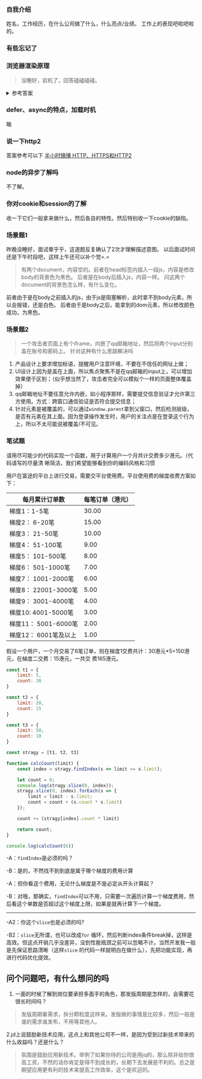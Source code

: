 ### 自我介绍

姓名，工作经历，在什么公司做了什么，什么亮点/业绩。
工作上的表现吧啦吧啦的。

### 有些忘记了

### 浏览器渲染原理

> 没睡好，宕机了，回答磕磕碰碰。

<details>
<summary>参考答案</summary>
<hr />
<p>当浏览器的网络线程收到 HTML 文档后，会产生一个渲染任务，并将其传递给渲染主线程的消息队列。</p>
<p>在事件循环机制的作用下，渲染主线程取出消息队列中的渲染任务，开启渲染流程。</p>

整个渲染流程分为多个阶段，分别是： HTML 解析、样式计算、布局、分层、绘制、分块、光栅化、画
每个阶段都有明确的输入输出，上一个阶段的输出会成为下一个阶段的输入。
这样，整个渲染流程就形成了一套组织严密的生产流水线。
<hr />
渲染的第一步是<b>解析 HTML</b>。
<p>解析过程中遇到 CSS 解析 CSS，遇到 JS 执行 JS。为了提高解析效率，浏览器在开始解析前，会启动一个预解析的线程，率先下载 HTML 中的外部 CSS 文件和 外部的 JS 文件。</p>
<p>如果主线程解析到<code>link</code>位置，此时外部的 CSS 文件还没有下载解析好，主线程不会等待，继续解析后续的 HTML。这是因为下载和解析 CSS 的工作是在预解析线程中进行的。这就是 CSS 不会阻塞 HTML 解析的根本原因。</p>
<p>如果主线程解析到<code>script</code>位置，会停止解析 HTML，转而等待 JS 文件下载好，并将全局代码解析执行完成后，才能继续解析 HTML。这是因为 JS 代码的执行过程可能会修改当前的 DOM 树，所以 DOM 树的生成必须暂停。这就是 JS 会阻塞 HTML 解析的根本原因。</p>
<p>第一步完成后，会得到 DOM 树和 CSSOM 树，浏览器的默认样式、内部样式、外部样式、行内样式均会包含在 CSSOM 树中。</p>
<hr />
<p>渲染的下一步是<b>样式计算</b>。</p>
<p>遍历得到的 DOM 树，依次为树中的每个节点计算出它最终的样式，称之为 Computed Style。</p>
<p>在这一过程中，很多预设值会变成绝对值，比如<code>red</code>会变成<code>rgb(255,0,0)</code>；相对单位会变成绝对单位，比如<code>em</code>会变成<code>px</code></p>
<p>这一步完成后，会得到一棵带有样式的 DOM 树。</p>
<hr />
<p>接下来是<b>布局</b>，布局完成后会得到布局树。</p>
<p>会依次遍历 DOM 树的每一个节点，计算每个节点的几何信息。例如节点的宽高、相对包含块的位置。</p>
<p>大部分时候，DOM 树和布局树并非一一对应。</p>
<p>比如<code>display:none</code>的节点没有几何信息，因此不会生成到布局树；又比如使用了伪元素选择器，虽然 DOM</p>
<p>树中不存在这些伪元素节点，但它们拥有几何信息，所以会生成到布局树中。还有匿名行盒、匿名块盒等等都会导致 DOM 树和布局树无法一一对应。</p>
<hr />
<p>下一步是<b>分层</b></p>
<p>主线程会使用一套复杂的策略对整个布局树中进行分层。</p>
<p>分层的好处在于，将来某一个层改变后，仅会对该层进行后续处理，从而提升效率。</p>
<p>滚动条、堆叠上下文、transform、opacity 等样式都会或多或少的影响分层结果，也可以通过<code>will-change</code>属性更大程度的影响分层结果。</p>
<hr />
<p>再下一步是<b>绘制</b></p>
<p>主线程会为每个层单独产生绘制指令集，用于描述这一层的内容该如何画出来。</p>
<hr />
<p>完成绘制后，主线程将每个图层的绘制信息提交给合成线程，剩余工作将由合成线程完成。</p>
<p>合成线程首先对每个图层进行分块，将其划分为更多的小区域。</p>
<p>它会从线程池中拿取多个线程来完成分块工作。</p>
<hr />
<p>分块完成后，进入<b>光栅化</b>阶段。</p>
<p>会将块信息交给 GPU 进程，以极高的速度完成光栅化。</p>
<p>进程会开启多个线程来完成光栅化，并且优先处理靠近视口区域的块。</p>
<p>光栅化的结果，就是一块一块的位图</p>
<hr />
<p>最后一个阶段就是<b>画</b>了</p>
<p>合成线程拿到每个层、每个块的位图后，生成一个个「指引（quad）」信息。</p>
<p>指引会标识出每个位图应该画到屏幕的哪个位置，以及会考虑到旋转、缩放等变形。</p>
<p>变形发生在合成线程，与渲染主线程无关，这就是<code>transform</code>效率高的本质原因。</p>
<p>合成线程会把 quad 提交给 GPU 进程，由 GPU 进程产生系统调用，提交给 GPU 硬件，完成最终的屏幕成像。</p>

</details>

### defer、async的特点，加载时机

略

### 说一下http2

答案参考可以下
[半小时搞懂 HTTP、HTTPS和HTTP2](https://juejin.cn/post/6894053426112495629#heading-50)

### node的异步了解吗

不了解。

### 你对cookie和session的了解

收一下它们一般拿来做什么，然后各自的特性。然后特别收一下cookie的缺陷。

### 场景题1

昨晚没睡好，面试晕乎乎，这道题反复确认了2次才理解描述意图。
以后面试时间还是下午时段吧，这样上午还可以补个觉=.=
> 有两个document，内容空的。前者在head标签内插入一段js，内容是修改body的背景色为黑色。
> 后者是在body后插入js，内容一样。
> 问这两个document的背景色怎么样，有什么变化。


前者由于是在body之前插入的js，由于js是阻塞解析，此时拿不到body元素，所以会报错，还是白色。
后者由于是body之后，能拿到的dom元素，所以修改颜色成功，为黑色。

### 场景题2

> 一个攻击者页面上有个iframe，内嵌了qq邮箱地址，然后将两个input分别盖在账号和密码上。
> 针对这种有什么思路解决吗

1. 产品设计上要求增加标语，提醒用户注意环境，不要在不信任的网址上做；
2. UI设计上因为是盖在上面，所以焦点聚焦不是在qq邮箱的input上，可以增加效果便于区别；（似乎想当然了，攻击者完全可以模拟个一样的页面整体覆盖掉）
3. qq邮箱地址不要任意允许内嵌，如小程序那样，需要提交信息验证才允许第三方使用。方式：跨窗口通信验证是否符合提交信息；
4. 针对元素是被覆盖的，可以通过`window.parent`拿到父窗口，然后检测层级，是否有元素在其上面。因为登录操作发生时，用户的关注点是在登录这个行为上，所以不太可能说被覆盖/不可见。

### 笔试题

请用尽可能少的代码实现一个函数，用于计算用户一个月共计交费多少港元。（代码请写的尽量清
晰简洁，我们希望能够看到你的编码风格和习惯

用户在富途的平台上进行交易，需要交平台使用费。平台使用费的梯度收费方案如下：

| 每月累计订单数          | 每笔订单（港元） |
|------------------|----------|
| 梯度1：1-5笔         | 30.00    |
| 梯度2： 6-20笔       | 15.00    |
| 梯度3： 21-50笔      | 10.00    |
| 梯度4： 51-100笔     | 9.00     |
| 梯度5： 101-500笔    | 8.00     |
| 梯度6： 501-1000笔   | 7.00     |
| 梯度7： 1001-2000笔  | 6.00     |
| 梯度8： 22001-3000笔 | 5.00     |
| 梯度9： 3001-4000笔  | 4.00     |
| 梯度10: 4001-5000笔 | 3.00     |
| 梯度11： 5001-6000笔 | 2.00     |
| 梯度12： 6001笔及以上   | 1.00     |

假设一个用户，一个月交易了6笔订单，则在梯度1交费共计：30港元*5=150港元，在梯度二交费：15港元，一共交
费165港元。

```js
const t1 = {
	limit: 5,
	count: 30
}

const t2 = {
	limit: 20,
	count: 15
}

const t3 = {
	limit: 50,
	count: 10
}

const stragy = [t1, t2, t3]

function calcCount(limit) {
	const index = stragy.findIndex(s => limit <= s.limit);

	let count = 0;
	console.log(stragy.slice(0, index));
	stragy.slice(0, index).forEach(s => {
		limit = limit - s.limit;
		count = count + (s.count * s.limit)
	});

	count += (stragy[index].count * limit)

	return count;
}

console.log(calcCount(6))
```

-A：`findIndex`是必须的吗？

-B：是的，不然找不到到底是属于哪个梯度的费用计算

-A：但你看这个费用，无论什么梯度是不是必定从开头计算起？

-B：对哦，那确实，`findIndex`可以不用，只需要一次遍历计算一个梯度费用，然后看这个单数是否超过这个梯度上限，如果是就再计算下一个梯度。

<hr />

-A2：你这个`slice`也是必须的吗?

-B2：`slice`无所谓，也可以改成`for`
循环，然后判断index条件break掉，这样是高效。但这点开销几乎没差异，没到性能瓶颈之前可以忽略不计。当然开发我一般是先保证思路清晰（这样`slice`
的代码一样就明白在做什么），先把功能实现，再进行代码优化提效。

## 问个问题吧，有什么想问的吗

1. 一面的时候了解到岗位要承担多面手的角色，那发版周期是怎样的，会需要花很长时间吗？

> 发版周期看需求，拆分颗粒度这样来。发版做的事情是比较多，然后一般是谁的需求谁发布，不用等其他人。

2.jd上说鼓励新技术应用，这点上和其他公司不一样，是因为受到过新技术带来的什么收益吗？还是什么？
> 氛围是鼓励应用新技术。举例了如果你待的公司是用jq的，那么除非给你很高工资，不然的话你肯定是得不到成长的，长期下去发展是不利的。总之是期望应用更有利的技术来提高工作效率，这个是欢迎的。